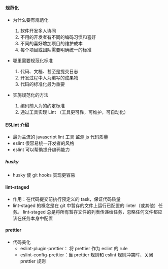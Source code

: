 #### 规范化

- 为什么要有规范化

  1.  软件开发多人协同
  2.  不用的开发者有不同的编码习惯和喜好
  3.  不同的喜好增加项目的维护成本
  4.  每个项目或团队需要明确统一的标准

- 哪里需要规范化标准

  1.  代码、文档、甚至是提交日志
  2.  开发过程中人为编写的成果物
  3.  代码的标准化最为重要

- 实施规范化的方法

  1. 编码前人为的约定标准
  2. 通过工具实现 Lint （工具更可靠，可维护，可自动化）

#### ESLint 介绍

- 最为主流的 javascript lint 工具 监测 js 代码质量
- eslint 很容易统一开发者的风格
- eslint 可以帮助提升编码能力

##### husky

- husky 使 git hooks 实现更容易

#### lint-staged

- 作用：在代码提交前执行预定义的 task，保证代码质量
- lint-staged 的概念是在 git 中暂存的文件上运行已配置的 linter（或其他）任务。 lint-staged 总是将所有暂存文件的列表传递给任务，忽略任何文件都应该在任务本身中配置

#### prettier

- 代码美化
  - eslint-plugin-prettier： 将 prettier 作为 eslint 的 rule
  - eslint-config-prettier：当 prettier 规则和 eslint 规则冲突时，关闭 prettier 规则
